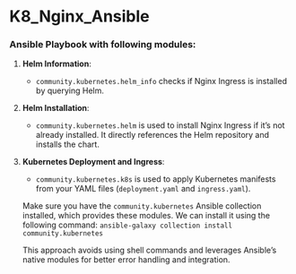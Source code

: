 # K8_Nginx_Ansible

### Ansible Playbook with following modules:

1. **Helm Information**:
   * `community.kubernetes.helm_info` checks if Nginx Ingress is installed by querying Helm.
2. **Helm Installation**:
   * `community.kubernetes.helm` is used to install Nginx Ingress if it’s not already installed.
   It directly references the Helm repository and installs the chart.
3. **Kubernetes Deployment and Ingress**:
   * `community.kubernetes.k8s` is used to apply Kubernetes manifests from your YAML files (`deployment.yaml` and `ingress.yaml`).
   
   Make sure you have the `community.kubernetes` Ansible collection installed, which provides these modules.
   We can install it using the following command: `ansible-galaxy collection install community.kubernetes`

   This approach avoids using shell commands and leverages Ansible’s native modules for better error handling and integration.



